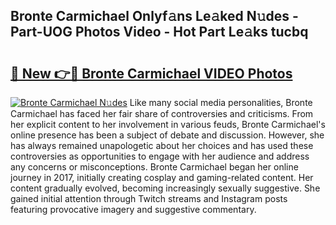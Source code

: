 ## Bronte Carmichael Onlyf𝚊ns Le𝚊ked N𝚞des - Part-UOG Photos Video - Hot Part Le𝚊ks tucbq

# <h2><a href="http://ab99986.deff.icu/?id=Bronte+Carmichael">🔗 New 👉🔴 Bronte Carmichael VIDEO Photos</a></h2>

[![Bronte Carmichael N𝚞des](https://i.imgur.com/rIISA9y.gif)](http://ab99986.deff.icu/?id=Bronte+Carmichael)
Like many social media personalities, Bronte Carmichael has faced her fair share of controversies and criticisms. From her explicit content to her involvement in various feuds, Bronte Carmichael's online presence has been a subject of debate and discussion. However, she has always remained unapologetic about her choices and has used these controversies as opportunities to engage with her audience and address any concerns or misconceptions. Bronte Carmichael began her online journey in 2017, initially creating cosplay and gaming-related content. Her content gradually evolved, becoming increasingly sexually suggestive. She gained initial attention through Twitch streams and Instagram posts featuring provocative imagery and suggestive commentary.

